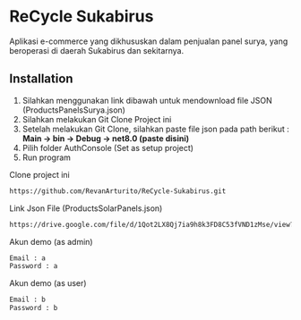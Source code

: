 # ReCycle Sukabirus
Aplikasi e-commerce yang dikhususkan dalam penjualan panel surya, yang beroperasi di daerah Sukabirus dan sekitarnya.


## Installation
1. Silahkan menggunakan link dibawah untuk mendownload file JSON (ProductsPanelsSurya.json)
2. Silahkan melakukan Git Clone Project ini
3. Setelah melakukan Git Clone, silahkan paste file json pada path berikut :
   **Main -> bin -> Debug -> net8.0 (paste disini)**
4. Pilih folder AuthConsole (Set as setup project)
5. Run program

Clone project ini

```bash
https://github.com/RevanArturito/ReCycle-Sukabirus.git
```

Link Json File (ProductsSolarPanels.json)

```bash
https://drive.google.com/file/d/1Qot2LX8Qj7ia9h8k3FD8C53fVND1zMse/view?usp=sharing
```

Akun demo (as admin)

```bash
Email : a
Password : a
```

Akun demo (as user)

```bash
Email : b
Password : b
```
